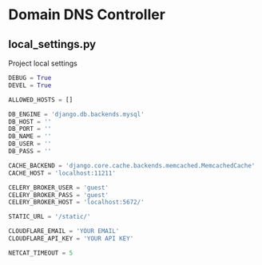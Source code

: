 # Domain DNS Controller 

## local_settings.py
Project local settings

```python
DEBUG = True
DEVEL = True

ALLOWED_HOSTS = []

DB_ENGINE = 'django.db.backends.mysql'
DB_HOST = ''
DB_PORT = ''
DB_NAME = ''
DB_USER = ''
DB_PASS = ''

CACHE_BACKEND = 'django.core.cache.backends.memcached.MemcachedCache'
CACHE_HOST = 'localhost:11211'

CELERY_BROKER_USER = 'guest'
CELERY_BROKER_PASS = 'guest'
CELERY_BROKER_HOST = 'localhost:5672/'

STATIC_URL = '/static/'

CLOUDFLARE_EMAIL = 'YOUR EMAIL'
CLOUDFLARE_API_KEY = 'YOUR API KEY'

NETCAT_TIMEOUT = 5
```